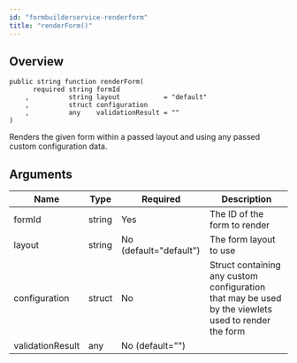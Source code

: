 ```yaml
---
id: "formbuilderservice-renderform"
title: "renderForm()"
---
```



## Overview




```luceescript
public string function renderForm(
      required string formId          
    ,          string layout           = "default"
    ,          struct configuration   
    ,          any    validationResult = ""
)
```

Renders the given form within a passed layout
and using any passed custom configuration data.

## Arguments


<div class="table-responsive"><table class="table"><thead><tr><th>Name</th><th>Type</th><th>Required</th><th>Description</th></tr></thead><tbody><tr><td>formId</td><td>string</td><td>Yes</td><td>The ID of the form to render</td></tr><tr><td>layout</td><td>string</td><td>No (default="default")</td><td>The form layout to use</td></tr><tr><td>configuration</td><td>struct</td><td>No</td><td>Struct containing any custom configuration that may be used by the viewlets used to render the form</td></tr><tr><td>validationResult</td><td>any</td><td>No (default="")</td><td></td></tr></tbody></table></div>